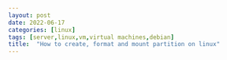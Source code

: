 ```yaml
---
layout: post
date: 2022-06-17
categories: [linux]
tags: [server,linux,vm,virtual machines,debian]
title:  "How to create, format and mount partition on linux"
---
```

